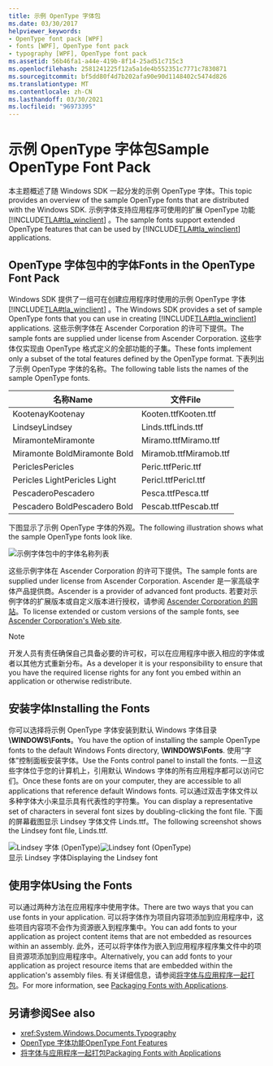 ```yaml
---
title: 示例 OpenType 字体包
ms.date: 03/30/2017
helpviewer_keywords:
- OpenType font pack [WPF]
- fonts [WPF], OpenType font pack
- typography [WPF], OpenType font pack
ms.assetid: 56b46fa1-a44e-419b-8f14-25ad51c715c3
ms.openlocfilehash: 2581241225f12a5a1de4b552351c7771c7830871
ms.sourcegitcommit: bf5dd80f4d7b202afa90e90d1148402c5474d826
ms.translationtype: MT
ms.contentlocale: zh-CN
ms.lasthandoff: 03/30/2021
ms.locfileid: "96973395"
---
```

# <a name="sample-opentype-font-pack"></a><span data-ttu-id="94b25-102">示例 OpenType 字体包</span><span class="sxs-lookup"><span data-stu-id="94b25-102">Sample OpenType Font Pack</span></span>
<span data-ttu-id="94b25-103">本主题概述了随 Windows SDK 一起分发的示例 OpenType 字体。</span><span class="sxs-lookup"><span data-stu-id="94b25-103">This topic provides an overview of the sample OpenType fonts that are distributed with the Windows SDK.</span></span> <span data-ttu-id="94b25-104">示例字体支持应用程序可使用的扩展 OpenType 功能 [!INCLUDE[TLA#tla_winclient](../../../includes/tlasharptla-winclient-md.md)] 。</span><span class="sxs-lookup"><span data-stu-id="94b25-104">The sample fonts support extended OpenType features that can be used by [!INCLUDE[TLA#tla_winclient](../../../includes/tlasharptla-winclient-md.md)] applications.</span></span>  

<a name="overview"></a>
## <a name="fonts-in-the-opentype-font-pack"></a><span data-ttu-id="94b25-105">OpenType 字体包中的字体</span><span class="sxs-lookup"><span data-stu-id="94b25-105">Fonts in the OpenType Font Pack</span></span>  
 <span data-ttu-id="94b25-106">Windows SDK 提供了一组可在创建应用程序时使用的示例 OpenType 字体 [!INCLUDE[TLA#tla_winclient](../../../includes/tlasharptla-winclient-md.md)] 。</span><span class="sxs-lookup"><span data-stu-id="94b25-106">The Windows SDK provides a set of sample OpenType fonts that you can use in creating [!INCLUDE[TLA#tla_winclient](../../../includes/tlasharptla-winclient-md.md)] applications.</span></span> <span data-ttu-id="94b25-107">这些示例字体在 Ascender Corporation 的许可下提供。</span><span class="sxs-lookup"><span data-stu-id="94b25-107">The sample fonts are supplied under license from Ascender Corporation.</span></span> <span data-ttu-id="94b25-108">这些字体仅实现由 OpenType 格式定义的全部功能的子集。</span><span class="sxs-lookup"><span data-stu-id="94b25-108">These fonts implement only a subset of the total features defined by the OpenType format.</span></span> <span data-ttu-id="94b25-109">下表列出了示例 OpenType 字体的名称。</span><span class="sxs-lookup"><span data-stu-id="94b25-109">The following table lists the names of the sample OpenType fonts.</span></span>  
  
|<span data-ttu-id="94b25-110">**名称**</span><span class="sxs-lookup"><span data-stu-id="94b25-110">**Name**</span></span>|<span data-ttu-id="94b25-111">**文件**</span><span class="sxs-lookup"><span data-stu-id="94b25-111">**File**</span></span>|  
|--------------|--------------|  
|<span data-ttu-id="94b25-112">Kootenay</span><span class="sxs-lookup"><span data-stu-id="94b25-112">Kootenay</span></span>|<span data-ttu-id="94b25-113">Kooten.ttf</span><span class="sxs-lookup"><span data-stu-id="94b25-113">Kooten.ttf</span></span>|  
|<span data-ttu-id="94b25-114">Lindsey</span><span class="sxs-lookup"><span data-stu-id="94b25-114">Lindsey</span></span>|<span data-ttu-id="94b25-115">Linds.ttf</span><span class="sxs-lookup"><span data-stu-id="94b25-115">Linds.ttf</span></span>|  
|<span data-ttu-id="94b25-116">Miramonte</span><span class="sxs-lookup"><span data-stu-id="94b25-116">Miramonte</span></span>|<span data-ttu-id="94b25-117">Miramo.ttf</span><span class="sxs-lookup"><span data-stu-id="94b25-117">Miramo.ttf</span></span>|  
|<span data-ttu-id="94b25-118">Miramonte Bold</span><span class="sxs-lookup"><span data-stu-id="94b25-118">Miramonte Bold</span></span>|<span data-ttu-id="94b25-119">Miramob.ttf</span><span class="sxs-lookup"><span data-stu-id="94b25-119">Miramob.ttf</span></span>|  
|<span data-ttu-id="94b25-120">Pericles</span><span class="sxs-lookup"><span data-stu-id="94b25-120">Pericles</span></span>|<span data-ttu-id="94b25-121">Peric.ttf</span><span class="sxs-lookup"><span data-stu-id="94b25-121">Peric.ttf</span></span>|  
|<span data-ttu-id="94b25-122">Pericles Light</span><span class="sxs-lookup"><span data-stu-id="94b25-122">Pericles Light</span></span>|<span data-ttu-id="94b25-123">Pericl.ttf</span><span class="sxs-lookup"><span data-stu-id="94b25-123">Pericl.ttf</span></span>|  
|<span data-ttu-id="94b25-124">Pescadero</span><span class="sxs-lookup"><span data-stu-id="94b25-124">Pescadero</span></span>|<span data-ttu-id="94b25-125">Pesca.ttf</span><span class="sxs-lookup"><span data-stu-id="94b25-125">Pesca.ttf</span></span>|  
|<span data-ttu-id="94b25-126">Pescadero Bold</span><span class="sxs-lookup"><span data-stu-id="94b25-126">Pescadero Bold</span></span>|<span data-ttu-id="94b25-127">Pescab.ttf</span><span class="sxs-lookup"><span data-stu-id="94b25-127">Pescab.ttf</span></span>|  
  
 <span data-ttu-id="94b25-128">下图显示了示例 OpenType 字体的外观。</span><span class="sxs-lookup"><span data-stu-id="94b25-128">The following illustration shows what the sample OpenType fonts look like.</span></span>  
  
 ![示例字体包中的字体名称列表](./media/sample-opentype-font-pack/font-names-sample-pack.gif)  
  
 <span data-ttu-id="94b25-130">这些示例字体在 Ascender Corporation 的许可下提供。</span><span class="sxs-lookup"><span data-stu-id="94b25-130">The sample fonts are supplied under license from Ascender Corporation.</span></span> <span data-ttu-id="94b25-131">Ascender 是一家高级字体产品提供商。</span><span class="sxs-lookup"><span data-stu-id="94b25-131">Ascender is a provider of advanced font products.</span></span> <span data-ttu-id="94b25-132">若要对示例字体的扩展版本或自定义版本进行授权，请参阅 [Ascender Corporation 的网站](https://www.monotype.com/)。</span><span class="sxs-lookup"><span data-stu-id="94b25-132">To license extended or custom versions of the sample fonts, see [Ascender Corporation's Web site](https://www.monotype.com/).</span></span>  
  
> [!NOTE]
> <span data-ttu-id="94b25-133">开发人员有责任确保自己具备必要的许可权，可以在应用程序中嵌入相应的字体或者以其他方式重新分布。</span><span class="sxs-lookup"><span data-stu-id="94b25-133">As a developer it is your responsibility to ensure that you have the required license rights for any font you embed within an application or otherwise redistribute.</span></span>  
  
<a name="installing_the_fonts"></a>
## <a name="installing-the-fonts"></a><span data-ttu-id="94b25-134">安装字体</span><span class="sxs-lookup"><span data-stu-id="94b25-134">Installing the Fonts</span></span>  
 <span data-ttu-id="94b25-135">你可以选择将示例 OpenType 字体安装到默认 Windows 字体目录 **\WINDOWS\Fonts**。</span><span class="sxs-lookup"><span data-stu-id="94b25-135">You have the option of installing the sample OpenType fonts to the default Windows Fonts directory, **\WINDOWS\Fonts**.</span></span> <span data-ttu-id="94b25-136">使用“字体”控制面板安装字体。</span><span class="sxs-lookup"><span data-stu-id="94b25-136">Use the Fonts control panel to install the fonts.</span></span> <span data-ttu-id="94b25-137">一旦这些字体位于您的计算机上，引用默认 Windows 字体的所有应用程序都可以访问它们。</span><span class="sxs-lookup"><span data-stu-id="94b25-137">Once these fonts are on your computer, they are accessible to all applications that reference default Windows fonts.</span></span> <span data-ttu-id="94b25-138">可以通过双击字体文件以多种字体大小来显示具有代表性的字符集。</span><span class="sxs-lookup"><span data-stu-id="94b25-138">You can display a representative set of characters in several font sizes by doubling-clicking the font file.</span></span> <span data-ttu-id="94b25-139">下面的屏幕截图显示 Lindsey 字体文件 Linds.ttf。</span><span class="sxs-lookup"><span data-stu-id="94b25-139">The following screenshot shows the Lindsey font file, Linds.ttf.</span></span>  
  
 <span data-ttu-id="94b25-140">![Lindsey 字体 (OpenType)](./media/typographyinwpf-04.png "TypographyInWPF_04")</span><span class="sxs-lookup"><span data-stu-id="94b25-140">![Lindsey font &#40;OpenType&#41;](./media/typographyinwpf-04.png "TypographyInWPF_04")</span></span>  
<span data-ttu-id="94b25-141">显示 Lindsey 字体</span><span class="sxs-lookup"><span data-stu-id="94b25-141">Displaying the Lindsey font</span></span>  
  
<a name="using_the_fonts"></a>
## <a name="using-the-fonts"></a><span data-ttu-id="94b25-142">使用字体</span><span class="sxs-lookup"><span data-stu-id="94b25-142">Using the Fonts</span></span>  
 <span data-ttu-id="94b25-143">可以通过两种方法在应用程序中使用字体。</span><span class="sxs-lookup"><span data-stu-id="94b25-143">There are two ways that you can use fonts in your application.</span></span> <span data-ttu-id="94b25-144">可以将字体作为项目内容项添加到应用程序中，这些项目内容项不会作为资源嵌入到程序集中。</span><span class="sxs-lookup"><span data-stu-id="94b25-144">You can add fonts to your application as project content items that are not embedded as resources within an assembly.</span></span> <span data-ttu-id="94b25-145">此外，还可以将字体作为嵌入到应用程序程序集文件中的项目资源项添加到应用程序中。</span><span class="sxs-lookup"><span data-stu-id="94b25-145">Alternatively, you can add fonts to your application as project resource items that are embedded within the application's assembly files.</span></span> <span data-ttu-id="94b25-146">有关详细信息，请参阅[将字体与应用程序一起打包](packaging-fonts-with-applications.md)。</span><span class="sxs-lookup"><span data-stu-id="94b25-146">For more information, see [Packaging Fonts with Applications](packaging-fonts-with-applications.md).</span></span>  
  
## <a name="see-also"></a><span data-ttu-id="94b25-147">另请参阅</span><span class="sxs-lookup"><span data-stu-id="94b25-147">See also</span></span>

- <xref:System.Windows.Documents.Typography>
- [<span data-ttu-id="94b25-148">OpenType 字体功能</span><span class="sxs-lookup"><span data-stu-id="94b25-148">OpenType Font Features</span></span>](opentype-font-features.md)
- [<span data-ttu-id="94b25-149">将字体与应用程序一起打包</span><span class="sxs-lookup"><span data-stu-id="94b25-149">Packaging Fonts with Applications</span></span>](packaging-fonts-with-applications.md)
